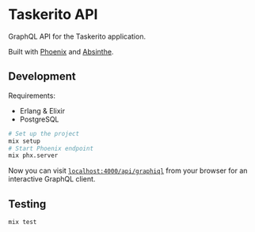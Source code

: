 # Taskerito API

GraphQL API for the Taskerito application.

Built with [Phoenix](https://www.phoenixframework.org/) and [Absinthe](https://absinthe-graphql.org/).

## Development

Requirements:

- Erlang & Elixir
- PostgreSQL

```sh
# Set up the project
mix setup
# Start Phoenix endpoint
mix phx.server
```

Now you can visit [`localhost:4000/api/graphiql`](http://localhost:4000/api/graphiql)
from your browser for an interactive GraphQL client.

## Testing

```sh
mix test
```
